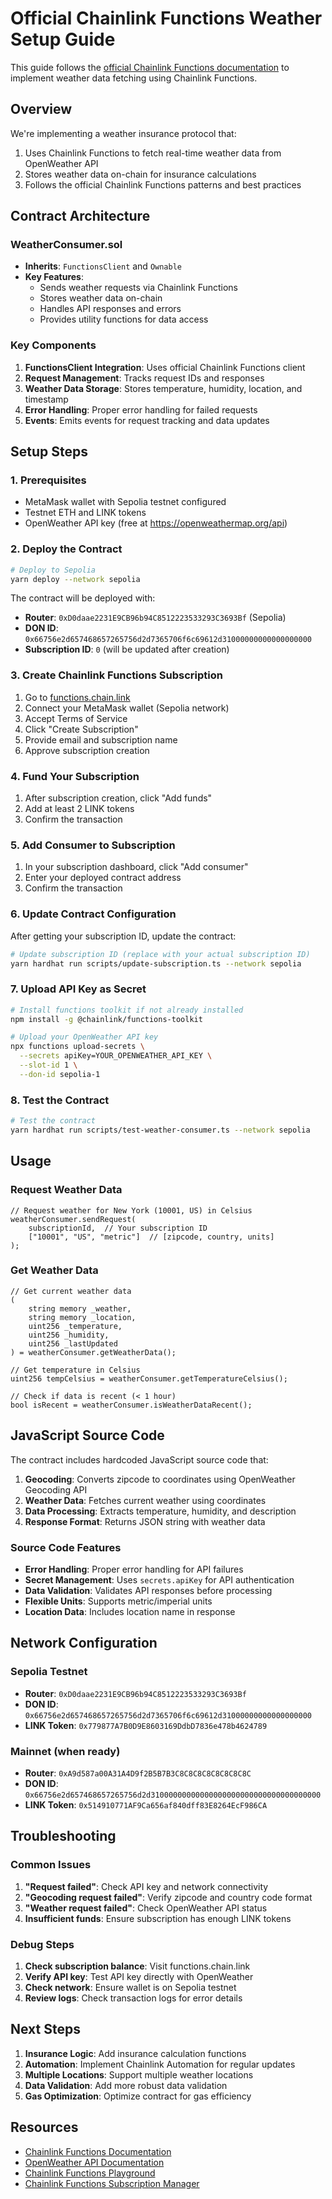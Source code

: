 # Official Chainlink Functions Weather Setup Guide

This guide follows the [official Chainlink Functions documentation](https://docs.chain.link/chainlink-functions/getting-started) to implement weather data fetching using Chainlink Functions.

## Overview

We're implementing a weather insurance protocol that:
1. Uses Chainlink Functions to fetch real-time weather data from OpenWeather API
2. Stores weather data on-chain for insurance calculations
3. Follows the official Chainlink Functions patterns and best practices

## Contract Architecture

### WeatherConsumer.sol
- **Inherits**: `FunctionsClient` and `Ownable`
- **Key Features**:
  - Sends weather requests via Chainlink Functions
  - Stores weather data on-chain
  - Handles API responses and errors
  - Provides utility functions for data access

### Key Components

1. **FunctionsClient Integration**: Uses official Chainlink Functions client
2. **Request Management**: Tracks request IDs and responses
3. **Weather Data Storage**: Stores temperature, humidity, location, and timestamp
4. **Error Handling**: Proper error handling for failed requests
5. **Events**: Emits events for request tracking and data updates

## Setup Steps

### 1. Prerequisites

- MetaMask wallet with Sepolia testnet configured
- Testnet ETH and LINK tokens
- OpenWeather API key (free at https://openweathermap.org/api)

### 2. Deploy the Contract

```bash
# Deploy to Sepolia
yarn deploy --network sepolia
```

The contract will be deployed with:
- **Router**: `0xD0daae2231E9CB96b94C8512223533293C3693Bf` (Sepolia)
- **DON ID**: `0x66756e2d657468657265756d2d7365706f6c69612d31000000000000000000`
- **Subscription ID**: `0` (will be updated after creation)

### 3. Create Chainlink Functions Subscription

1. Go to [functions.chain.link](https://functions.chain.link)
2. Connect your MetaMask wallet (Sepolia network)
3. Accept Terms of Service
4. Click "Create Subscription"
5. Provide email and subscription name
6. Approve subscription creation

### 4. Fund Your Subscription

1. After subscription creation, click "Add funds"
2. Add at least 2 LINK tokens
3. Confirm the transaction

### 5. Add Consumer to Subscription

1. In your subscription dashboard, click "Add consumer"
2. Enter your deployed contract address
3. Confirm the transaction

### 6. Update Contract Configuration

After getting your subscription ID, update the contract:

```bash
# Update subscription ID (replace with your actual subscription ID)
yarn hardhat run scripts/update-subscription.ts --network sepolia
```

### 7. Upload API Key as Secret

```bash
# Install functions toolkit if not already installed
npm install -g @chainlink/functions-toolkit

# Upload your OpenWeather API key
npx functions upload-secrets \
  --secrets apiKey=YOUR_OPENWEATHER_API_KEY \
  --slot-id 1 \
  --don-id sepolia-1
```

### 8. Test the Contract

```bash
# Test the contract
yarn hardhat run scripts/test-weather-consumer.ts --network sepolia
```

## Usage

### Request Weather Data

```solidity
// Request weather for New York (10001, US) in Celsius
weatherConsumer.sendRequest(
    subscriptionId,  // Your subscription ID
    ["10001", "US", "metric"]  // [zipcode, country, units]
);
```

### Get Weather Data

```solidity
// Get current weather data
(
    string memory _weather,
    string memory _location,
    uint256 _temperature,
    uint256 _humidity,
    uint256 _lastUpdated
) = weatherConsumer.getWeatherData();

// Get temperature in Celsius
uint256 tempCelsius = weatherConsumer.getTemperatureCelsius();

// Check if data is recent (< 1 hour)
bool isRecent = weatherConsumer.isWeatherDataRecent();
```

## JavaScript Source Code

The contract includes hardcoded JavaScript source code that:

1. **Geocoding**: Converts zipcode to coordinates using OpenWeather Geocoding API
2. **Weather Data**: Fetches current weather using coordinates
3. **Data Processing**: Extracts temperature, humidity, and description
4. **Response Format**: Returns JSON string with weather data

### Source Code Features

- **Error Handling**: Proper error handling for API failures
- **Secret Management**: Uses `secrets.apiKey` for API authentication
- **Data Validation**: Validates API responses before processing
- **Flexible Units**: Supports metric/imperial units
- **Location Data**: Includes location name in response

## Network Configuration

### Sepolia Testnet
- **Router**: `0xD0daae2231E9CB96b94C8512223533293C3693Bf`
- **DON ID**: `0x66756e2d657468657265756d2d7365706f6c69612d31000000000000000000`
- **LINK Token**: `0x779877A7B0D9E8603169DdbD7836e478b4624789`

### Mainnet (when ready)
- **Router**: `0xA9d587a00A31A4D9f2B5B7B3C8C8C8C8C8C8C8C8C`
- **DON ID**: `0x66756e2d657468657265756d2d31000000000000000000000000000000000000`
- **LINK Token**: `0x514910771AF9Ca656af840dff83E8264EcF986CA`

## Troubleshooting

### Common Issues

1. **"Request failed"**: Check API key and network connectivity
2. **"Geocoding request failed"**: Verify zipcode and country code format
3. **"Weather request failed"**: Check OpenWeather API status
4. **Insufficient funds**: Ensure subscription has enough LINK tokens

### Debug Steps

1. **Check subscription balance**: Visit functions.chain.link
2. **Verify API key**: Test API key directly with OpenWeather
3. **Check network**: Ensure wallet is on Sepolia testnet
4. **Review logs**: Check transaction logs for error details

## Next Steps

1. **Insurance Logic**: Add insurance calculation functions
2. **Automation**: Implement Chainlink Automation for regular updates
3. **Multiple Locations**: Support multiple weather locations
4. **Data Validation**: Add more robust data validation
5. **Gas Optimization**: Optimize contract for gas efficiency

## Resources

- [Chainlink Functions Documentation](https://docs.chain.link/chainlink-functions/getting-started)
- [OpenWeather API Documentation](https://openweathermap.org/api)
- [Chainlink Functions Playground](https://functions.chain.link/playground)
- [Chainlink Functions Subscription Manager](https://functions.chain.link) 